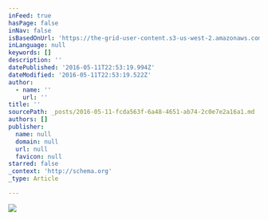 ```yaml
---
inFeed: true
hasPage: false
inNav: false
isBasedOnUrl: 'https://the-grid-user-content.s3-us-west-2.amazonaws.com/6398081a-9bdf-42a5-ad70-58fe6eaf703b.jpg'
inLanguage: null
keywords: []
description: ''
datePublished: '2016-05-11T22:53:19.994Z'
dateModified: '2016-05-11T22:53:19.522Z'
author:
  - name: ''
    url: ''
title: ''
sourcePath: _posts/2016-05-11-fcda563f-6a48-4651-ab74-2c0e7e2a16a1.md
authors: []
publisher:
  name: null
  domain: null
  url: null
  favicon: null
starred: false
_context: 'http://schema.org'
_type: Article

---
```

![](https://s3-us-west-2.amazonaws.com/the-grid-img/p/ef071e6bf4a6eb02f293575f1c0d40ae552e5556.jpg)